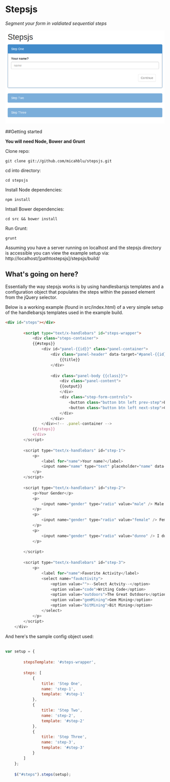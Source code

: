 Stepsjs
=======

_Segment your form in valdiated sequential steps_

![Stepsjs](/src/img/stepsjs-screenshot.png?raw=true "Stepsjs")

##Getting started

__You will need Node, Bower and Grunt__

Clone repo:

    git clone git://github.com/micahblu/stepsjs.git

cd into directory:

    cd stepsjs

Install Node dependencies:

    npm install

Intsall Bower dependencies:

    cd src && bower install

Run Grunt:

    grunt

Assuming you have a server running on localhost and the stepsjs directory is accessible you can view the example setup via: http://localhost/[pathtostepsjs]/stepsjs/build/

## What's going on here?

Essentially the way stepsjs works is by using handlesbarsjs templates and a configuration object that populates the steps within the passed element from the jQuery selector.

Below is a working example (found in src/index.html) of a very simple setup of the handlebarsjs templates used in the example build.

```html
<div id="steps"></div>

		<script type="text/x-handlebars" id="steps-wrapper">
			<div class="steps-container">
			{{#steps}}
				<div id="panel-{{id}}" class="panel-container">
					<div class="panel-header" data-target="#panel-{{id}}">
						{{title}}
					</div>

					<div class="panel-body {{class}}">
						<div class="panel-content">
						{{output}}
						</div> 
						<div class="step-form-controls">
							<button class="button btn left prev-step">Back</button>
							<button class="button btn left next-step">Continue</button>
						</div>
					</div>
				</div><!-- .panel-container -->
			{{/steps}}
			</div>
		</script>

		<script type="text/x-handlebars" id="step-1">
			<p>
				<label for="name">Your name?</label>
				<input name="name" type="text" placeholder="name" data-condition="required" />
			</p>
		</script>

		<script type="text/x-handlebars" id="step-2">
			<p>Your Gender</p>
			<p>
				<input name="gender" type="radio" value="male" /> Male
			</p>
			<p>
				<input name="gender" type="radio" value="female" /> Female
			</p>
			<p>
				<input name="gender" type="radio" value="dunno" /> I dunno
			</p>

		</script>

		<script type="text/x-handlebars" id="step-3">
			<p>
				<label for="name">Favorite Activity</label>
				<select name="favActivity">
					<option value="">--Select Actvity--</option>
					<option value="code">Writing Code</option>
					<option value="outdoors">The Great Outdoors</option>
					<option value="gemMining">Gem Mining</option>
					<option value="bitMining">Bit Mining</option>
				</select>
			</p>
		</script>
	</div>
```

And here's the sample config object used:

```javascript

var setup = {

		stepsTemplate: '#steps-wrapper',

		steps: [
			{
				title: 'Step One',
				name: 'step-1',
				template: '#step-1'
			},
			{
				title: 'Step Two',
				name: 'step-2',
				template: '#step-2'
			},
			{
				title: 'Step Three',
				name: 'step-3',
				template: '#step-3'
			}
		]
	};
	
	$("#steps").steps(setup);

```

